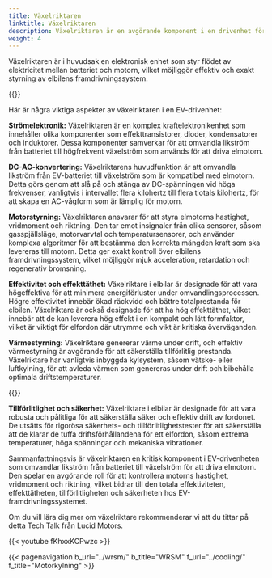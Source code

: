 ```yaml
---
title: Växelriktaren
linktitle: Växelriktaren
description: Växelriktaren är en avgörande komponent i en drivenhet för elfordon (EV). Den är ansvarig för att omvandla likström (DC) elektricitet som lagras i fordonets batteri till växelström (AC) elektricitet, som sedan används för att driva elmotorn som driver hjulen på EV.
weight: 4
---
```

<!-- markdownlint-disable MD033 -->
Växelriktaren är i huvudsak en elektronisk enhet som styr flödet av elektricitet mellan batteriet och motorn, vilket möjliggör effektiv och exakt styrning av elbilens framdrivningssystem.

{{<evkxdisplayaddarticle />}}

Här är några viktiga aspekter av växelriktaren i en EV-drivenhet:

**Strömelektronik:** Växelriktaren är en komplex kraftelektronikenhet som innehåller olika komponenter som effekttransistorer, dioder, kondensatorer och induktorer. Dessa komponenter samverkar för att omvandla likström från batteriet till högfrekvent växelström som används för att driva elmotorn.

**DC-AC-konvertering:** Växelriktarens huvudfunktion är att omvandla likström från EV-batteriet till växelström som är kompatibel med elmotorn. Detta görs genom att slå på och stänga av DC-spänningen vid höga frekvenser, vanligtvis i intervallet flera kilohertz till flera tiotals kilohertz, för att skapa en AC-vågform som är lämplig för motorn.

**Motorstyrning:** Växelriktaren ansvarar för att styra elmotorns hastighet, vridmoment och riktning. Den tar emot insignaler från olika sensorer, såsom gasspjällsläge, motorvarvtal och temperatursensorer, och använder komplexa algoritmer för att bestämma den korrekta mängden kraft som ska levereras till motorn. Detta ger exakt kontroll över elbilens framdrivningssystem, vilket möjliggör mjuk acceleration, retardation och regenerativ bromsning.

**Effektivitet och effekttäthet:** Växelriktare i elbilar är designade för att vara högeffektiva för att minimera energiförluster under omvandlingsprocessen. Högre effektivitet innebär ökad räckvidd och bättre totalprestanda för elbilen. Växelriktare är också designade för att ha hög effekttäthet, vilket innebär att de kan leverera hög effekt i en kompakt och lätt formfaktor, vilket är viktigt för elfordon där utrymme och vikt är kritiska överväganden.

**Värmestyrning:** Växelriktare genererar värme under drift, och effektiv värmestyrning är avgörande för att säkerställa tillförlitlig prestanda. Växelriktare har vanligtvis inbyggda kylsystem, såsom vätske- eller luftkylning, för att avleda värmen som genereras under drift och bibehålla optimala driftstemperaturer.

{{<evkxdisplayaddarticle />}}

**Tillförlitlighet och säkerhet:** Växelriktare i elbilar är designade för att vara robusta och pålitliga för att säkerställa säker och effektiv drift av fordonet. De utsätts för rigorösa säkerhets- och tillförlitlighetstester för att säkerställa att de klarar de tuffa driftsförhållandena för ett elfordon, såsom extrema temperaturer, höga spänningar och mekaniska vibrationer.

Sammanfattningsvis är växelriktaren en kritisk komponent i EV-drivenheten som omvandlar likström från batteriet till växelström för att driva elmotorn. Den spelar en avgörande roll för att kontrollera motorns hastighet, vridmoment och riktning, vilket bidrar till den totala effektiviteten, effekttätheten, tillförlitligheten och säkerheten hos EV-framdrivningssystemet.

Om du vill lära dig mer om växelriktare rekommenderar vi att du tittar på detta Tech Talk från Lucid Motors.

{{< youtube fKhxxKCPwzc >}}

{{< pagenavigation b_url="../wrsm/" b_title="WRSM" f_url="../cooling/" f_title="Motorkylning" >}}